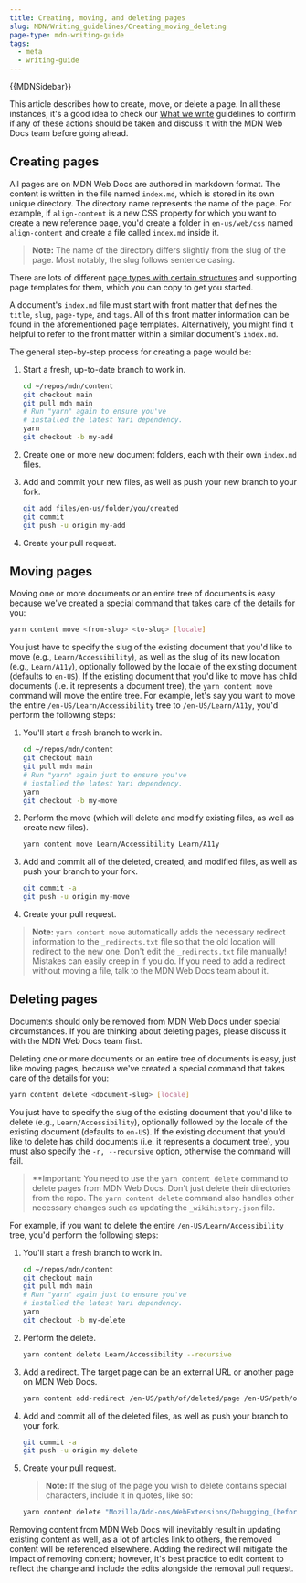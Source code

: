 ```yaml
---
title: Creating, moving, and deleting pages
slug: MDN/Writing_guidelines/Creating_moving_deleting
page-type: mdn-writing-guide
tags:
  - meta
  - writing-guide
---
```

{{MDNSidebar}}

This article describes how to create, move, or delete a page. In all these instances, it's a good idea to check our [What we write](/en_US/docs/MDN/Writing_guidelines/What_we_write) guidelines to confirm if any of these actions should be taken and discuss it with the MDN Web Docs team <!--add contact link here--> before going ahead.

## Creating pages

All pages are on MDN Web Docs are authored in markdown format. The content is written in the file named `index.md`, which is stored in its own unique directory. The directory name represents the name of the page. For example, if `align-content` is a new CSS property for which you want to create a new reference page, you'd create a folder in `en-us/web/css` named `align-content` and create a file called `index.md` inside it.

> **Note:** The name of the directory differs slightly from the slug of the page. Most notably, the slug follows sentence casing.

There are lots of different [page types with certain structures](/en_US/docs/MDN/Writing_guidelines/How_to_write/Page_types) and supporting page templates for them, which you can copy to get you started. <!--link to be done-->

A document's `index.md` file must start with front matter that defines the `title`, `slug`, `page-type`, and `tags`. All of this front matter information can be found in the aforementioned page templates. Alternatively, you might find it helpful to refer to the front matter within a similar document's `index.md`.

The general step-by-step process for creating a page would be:

1. Start a fresh, up-to-date branch to work in.

    ```sh
    cd ~/repos/mdn/content
    git checkout main
    git pull mdn main
    # Run "yarn" again to ensure you've
    # installed the latest Yari dependency.
    yarn
    git checkout -b my-add
    ```

2. Create one or more new document folders, each with their own `index.md` files.

3. Add and commit your new files, as well as push your new branch to your fork.

    ```sh
    git add files/en-us/folder/you/created
    git commit
    git push -u origin my-add
    ```

4. Create your pull request.

## Moving pages

Moving one or more documents or an entire tree of documents is easy
because we've created a special command that takes care of the details for you:

```sh
yarn content move <from-slug> <to-slug> [locale]
```

You just have to specify the slug of the existing document that you'd like
to move (e.g., `Learn/Accessibility`), as well as the slug of its new
location (e.g., `Learn/A11y`), optionally followed by the locale of the
existing document (defaults to `en-US`).
If the existing document that you'd like to move has child documents (i.e.
it represents a document tree), the `yarn content move` command will move
the entire tree. For example, let's say you want to move the entire
`/en-US/Learn/Accessibility` tree to `/en-US/Learn/A11y`, you'd perform the following steps:

1. You'll start a fresh branch to work in.

    ```sh
    cd ~/repos/mdn/content
    git checkout main
    git pull mdn main
    # Run "yarn" again just to ensure you've
    # installed the latest Yari dependency.
    yarn
    git checkout -b my-move
    ```

2. Perform the move (which will delete and modify existing files, as well
as create new files).

    ```sh
    yarn content move Learn/Accessibility Learn/A11y
    ```

3. Add and commit all of the deleted, created, and modified files, as well as
push your branch to your fork.

    ```sh
    git commit -a
    git push -u origin my-move
    ```

4. Create your pull request.

> **Note:** `yarn content move` automatically adds the necessary redirect
information to the `_redirects.txt` file so that the old location will redirect
to the new one. Don't edit the `_redirects.txt` file manually!
Mistakes can easily creep in if you do. If you need to add a redirect without
moving a file, talk to the MDN Web Docs team <!--add link to contact--> about it.

## Deleting pages

Documents should only be removed from MDN Web Docs under special circumstances. If you are thinking about deleting pages, please discuss it with the MDN Web Docs team <!--add link to contact--> first.

Deleting one or more documents or an entire tree of documents is easy, just like moving pages, because we've created a special command that takes care of the
details for you:

```sh
yarn content delete <document-slug> [locale]
```

You just have to specify the slug of the existing document that you'd like
to delete (e.g., `Learn/Accessibility`), optionally followed by the locale
of the existing document (defaults to `en-US`). If the existing document
that you'd like to delete has child documents (i.e. it represents a
document tree), you must also specify the `-r, --recursive` option, otherwise
the command will fail.

> **Important: You need to use the `yarn content delete` command to delete pages from MDN Web Docs. Don't
just delete their directories from the repo. The `yarn content delete` command also handles other necessary changes such as updating the `_wikihistory.json` file. <!--edits here need to be verified for technical accuracy-->

For example, if you want to delete the
entire `/en-US/Learn/Accessibility` tree, you'd perform the following steps:

1. You'll start a fresh branch to work in.

    ```sh
    cd ~/repos/mdn/content
    git checkout main
    git pull mdn main
    # Run "yarn" again just to ensure you've
    # installed the latest Yari dependency.
    yarn
    git checkout -b my-delete
    ```

2. Perform the delete.

    ```sh
    yarn content delete Learn/Accessibility --recursive
    ```

3. Add a redirect. The target page can be an external URL or another page on MDN Web Docs.

    ```sh
    yarn content add-redirect /en-US/path/of/deleted/page /en-US/path/of/target/page
    ```

4. Add and commit all of the deleted files, as well as
push your branch to your fork.

    ```sh
    git commit -a
    git push -u origin my-delete
    ```

5. Create your pull request.

    > **Note:** If the slug of the page you wish to delete contains special characters, include it in quotes, like so:

    ```sh
    yarn content delete "Mozilla/Add-ons/WebExtensions/Debugging_(before_Firefox_50)"
    ```

Removing content from MDN Web Docs will inevitably result in updating existing content as well, as a lot of articles link to others, the removed content will be referenced elsewhere.
Adding the redirect will mitigate the impact of removing content; however, it's best practice to edit content to reflect the change and include the edits alongside the removal pull request.
